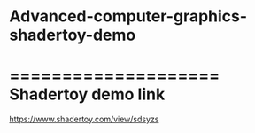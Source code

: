 # Advanced-computer-graphics-shadertoy-demo
====================
Shadertoy demo link
====================
https://www.shadertoy.com/view/sdsyzs
